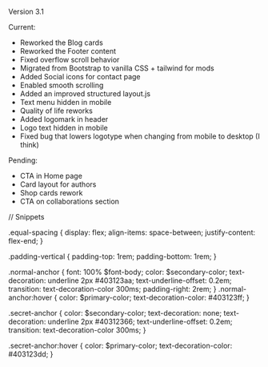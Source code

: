 Version 3.1

Current:

- Reworked the Blog cards
- Reworked the Footer content
- Fixed overflow scroll behavior
- Migrated from Bootstrap to vanilla CSS + tailwind for mods
- Added Social icons for contact page
- Enabled smooth scrolling
- Added an improved structured layout.js
- Text menu hidden in mobile
- Quality of life reworks
- Added logomark in header
- Logo text hidden in mobile
- Fixed bug that lowers logotype when changing from mobile to desktop (I think)

Pending:

- CTA in Home page
- Card layout for authors
- Shop cards rework
- CTA on collaborations section

// Snippets

.equal-spacing {
display: flex;
align-items: space-between;
justify-content: flex-end;
}

.padding-vertical {
padding-top: 1rem;
padding-bottom: 1rem;
}

.normal-anchor {
font: 100% $font-body;
color: $secondary-color;
text-decoration: underline 2px #403123aa;
text-underline-offset: 0.2em;
transition: text-decoration-color 300ms;
padding-right: 2rem;
}
.normal-anchor:hover {
color: $primary-color;
text-decoration-color: #403123ff;
}

.secret-anchor {
color: $secondary-color;
text-decoration: none;
text-decoration: underline 2px #40312366;
text-underline-offset: 0.2em;
transition: text-decoration-color 300ms;
}

.secret-anchor:hover {
color: $primary-color;
text-decoration-color: #403123dd;
}
